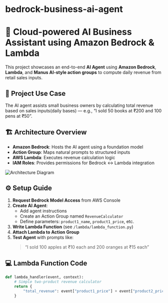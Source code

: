 # bedrock-business-ai-agent

# 🤖 Cloud-powered AI Business Assistant using Amazon Bedrock & Lambda

This project showcases an end-to-end **AI Agent** using **Amazon Bedrock**, **Lambda**, and **Manus AI-style action groups** to compute daily revenue from retail sales inputs.

## 📌 Project Use Case

The AI agent assists small business owners by calculating total revenue based on sales inputs(daily bases) — e.g., “I sold 50 books at ₹200 and 100 pens at ₹50”.

## 🏗️ Architecture Overview

- **Amazon Bedrock**: Hosts the AI agent using a foundation model
- **Action Group**: Maps natural prompts to structured inputs
- **AWS Lambda**: Executes revenue calculation logic
- **IAM Roles**: Provides permissions for Bedrock ↔ Lambda integration

![Architecture Diagram](docs/screenshots/architecture.png)

## ⚙️ Setup Guide

1. **Request Bedrock Model Access** from AWS Console
2. **Create AI Agent**:
   - Add agent instructions
   - Create an Action Group named `RevenueCalculator`
   - Define parameters: `product1_name`, `product1_price`, etc.
3. **Write Lambda Function** (see `/lambda/lambda_function.py`)
4. **Attach Lambda to Action Group**
5. **Test Agent** with prompts like:
   > “I sold 100 apples at ₹10 each and 200 oranges at ₹15 each”

## 💻 Lambda Function Code

```python
def lambda_handler(event, context):
    # Simple two-product revenue calculator
    return {
        "total_revenue": event["product1_price"] + event["product2_price"]
    }

